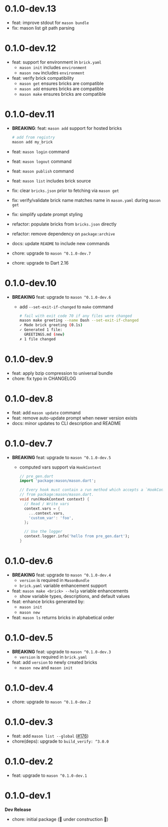 # 0.1.0-dev.13

- feat: improve stdout for `mason bundle`
- fix: mason list git path parsing

# 0.1.0-dev.12

- feat: support for environment in `brick.yaml`
  - `mason init` includes `environment`
  - `mason new` includes `environment`
- feat: verify brick compatibility
  - `mason get` ensures bricks are compatible
  - `mason add` ensures bricks are compatible
  - `mason make` ensures bricks are compatible

# 0.1.0-dev.11

- **BREAKING**: feat: `mason add` support for hosted bricks

  ```sh
  # add from registry
  mason add my_brick
  ```

- feat: `mason login` command
- feat: `mason logout` command
- feat: `mason publish` command
- feat: `mason list` includes brick source
- fix: clear `bricks.json` prior to fetching via `mason get`
- fix: verify/validate brick name matches name in `mason.yaml` during `mason get`
- fix: simplify update prompt styling
- refactor: populate bricks from `bricks.json` directly
- refactor: remove dependency on `package:archive`
- docs: update `README` to include new commands
- chore: upgrade to `mason ^0.1.0-dev.7`
- chore: upgrade to Dart 2.16

# 0.1.0-dev.10

- **BREAKING** feat: upgrade to `mason ^0.1.0-dev.6`

  - add `--set-exit-if-changed` to `make` command

    ```sh
    # fail with exit code 70 if any files were changed
    mason make greeting --name Dash --set-exit-if-changed
    ✓ Made brick greeting (0.1s)
    ✓ Generated 1 file:
      GREETINGS.md (new)
    ✗ 1 file changed
    ```

# 0.1.0-dev.9

- feat: apply bzip compression to universal bundle
- chore: fix typo in CHANGELOG

# 0.1.0-dev.8

- feat: add `mason update` command
- feat: remove auto-update prompt when newer version exists
- docs: minor updates to CLI description and README

# 0.1.0-dev.7

- **BREAKING** feat: upgrade to `mason ^0.1.0-dev.5`

  - computed vars support via `HookContext`

    ```dart
    // pre_gen.dart
    import 'package:mason/mason.dart';

    // Every hook must contain a run method which accepts a `HookContext`
    // from package:mason/mason.dart.
    void run(HookContext context) {
      // Read / Write vars
      context.vars = {
        ...context.vars,
        'custom_var': 'foo',
      };

      // Use the logger
      context.logger.info('hello from pre_gen.dart');
    }
    ```

# 0.1.0-dev.6

- **BREAKING** feat: upgrade to `mason ^0.1.0-dev.4`
  - `version` is required in `MasonBundle`
  - `brick.yaml` variable enhancement support
- feat: `mason make <brick> --help` variable enhancements
  - show variable types, descriptions, and default values
- feat: enhance bricks generated by:
  - `mason init`
  - `mason new`
- feat: `mason ls` returns bricks in alphabetical order

# 0.1.0-dev.5

- **BREAKING** feat: upgrade to `mason ^0.1.0-dev.3`
  - `version` is required in `brick.yaml`
- feat: add `version` to newly created bricks
  - `mason new` and `mason init`

# 0.1.0-dev.4

- chore: upgrade to `mason ^0.1.0-dev.2`

# 0.1.0-dev.3

- feat: add `mason list --global` ([#176](https://github.com/felangel/mason/pull/176))
- chore(deps): upgrade to `build_verify: ^3.0.0`

# 0.1.0-dev.2

- feat: upgrade to `mason ^0.1.0-dev.1`

# 0.1.0-dev.1

**Dev Release**

- chore: initial package (🚧 under construction 🚧)
